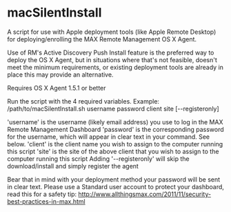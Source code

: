 # macSilentInstall
A script for use with Apple deployment tools (like Apple Remote Desktop) for deploying/enrolling the MAX Remote Management OS X Agent.

Use of RM's Active Discovery Push Install feature is the preferred way to deploy the OS X Agent, but in situations where that's not feasible, doesn't meet the minimum requirements, or existing deployment tools are already in place this may provide an alternative.

Requires OS X Agent 1.5.1 or better

Run the script with the 4 required variables.
Example: /path/to/macSilentInstall.sh username password client site [--registeronly]

'username' is the username (likely email address) you use to log in the MAX Remote Management Dashboard
'password' is the corresponding password for the username, which will appear in clear text in your command. See below.
'client' is the client name you wish to assign to the computer running this script
'site' is the site of the above client that you wish to assign to the computer running this script
Adding '--registeronly' will skip the download/install and simply register the agent

Bear that in mind with your deployment method your password will be sent in clear text.
Please use a Standard user account to protect your dashboard, read this for a safety tip:
http://www.allthingsmax.com/2011/11/security-best-practices-in-max.html
